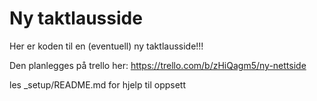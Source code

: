 # Ny taktlausside

Her er koden til en (eventuell) ny taktlausside!!!

Den planlegges på trello her: https://trello.com/b/zHiQagm5/ny-nettside

les _setup/README.md for hjelp til oppsett